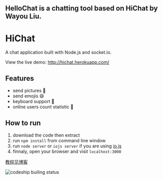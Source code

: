 HelloChat is a chatting tool based on HiChat by Wayou Liu.
---
HiChat
===
 
A chat application built with Node.js and socket.io.

View the live demo: http://hichat.herokuapp.com/

Features
---
* send pictures :sunrise:
* send emojis :smile:
* keyboard support :musical_keyboard:
* online users count statistic :ghost:

How to run
---
1. download the code then extract
2. run `npm install` from command line window
3. run `node server` or `iojs server` if you are using [io.js](https://iojs.org/)
4. finnaly, open your browser and visit `localhost:3000`

[教程见博客](http://www.cnblogs.com/Wayou/p/hichat_built_with_nodejs_socket.html)

![codeship builing status](https://codeship.com/projects/73bd0d90-9897-0131-516c-56598d7b87e5/status?branch=master)


